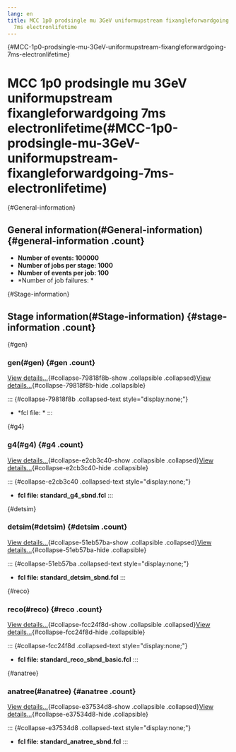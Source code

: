 ```yaml
---
lang: en
title: MCC 1p0 prodsingle mu 3GeV uniformupstream fixangleforwardgoing
  7ms electronlifetime
---
```


{#MCC-1p0-prodsingle-mu-3GeV-uniformupstream-fixangleforwardgoing-7ms-electronlifetime}

MCC 1p0 prodsingle mu 3GeV uniformupstream fixangleforwardgoing 7ms electronlifetime(#MCC-1p0-prodsingle-mu-3GeV-uniformupstream-fixangleforwardgoing-7ms-electronlifetime)
============================================================================================================================================================================================

{#General-information}

General information(#General-information) {#general-information .count}
----------------------------------------------------------

-   **Number of events: 100000**
-   **Number of jobs per stage: 1000**
-   **Number of events per job: 100**
-   \*Number of job failures: \*

{#Stage-information}

Stage information(#Stage-information) {#stage-information .count}
------------------------------------------------------

{#gen}

### gen(#gen) {#gen .count}

[View details\...](#){#collapse-79818f8b-show .collapsible
.collapsed}[View details\...](#){#collapse-79818f8b-hide .collapsible}

::: {#collapse-79818f8b .collapsed-text style="display:none;"}
-   \*fcl file: \*
:::

{#g4}

### g4(#g4) {#g4 .count}

[View details\...](#){#collapse-e2cb3c40-show .collapsible
.collapsed}[View details\...](#){#collapse-e2cb3c40-hide .collapsible}

::: {#collapse-e2cb3c40 .collapsed-text style="display:none;"}
-   **fcl file: standard\_g4\_sbnd.fcl**
:::

{#detsim}

### detsim(#detsim) {#detsim .count}

[View details\...](#){#collapse-51eb57ba-show .collapsible
.collapsed}[View details\...](#){#collapse-51eb57ba-hide .collapsible}

::: {#collapse-51eb57ba .collapsed-text style="display:none;"}
-   **fcl file: standard\_detsim\_sbnd.fcl**
:::

{#reco}

### reco(#reco) {#reco .count}

[View details\...](#){#collapse-fcc24f8d-show .collapsible
.collapsed}[View details\...](#){#collapse-fcc24f8d-hide .collapsible}

::: {#collapse-fcc24f8d .collapsed-text style="display:none;"}
-   **fcl file: standard\_reco\_sbnd\_basic.fcl**
:::

{#anatree}

### anatree(#anatree) {#anatree .count}

[View details\...](#){#collapse-e37534d8-show .collapsible
.collapsed}[View details\...](#){#collapse-e37534d8-hide .collapsible}

::: {#collapse-e37534d8 .collapsed-text style="display:none;"}
-   **fcl file: standard\_anatree\_sbnd.fcl**
:::
